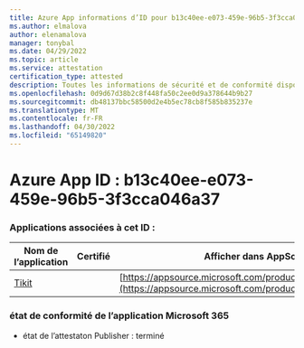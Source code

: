 ```yaml
---
title: Azure App informations d’ID pour b13c40ee-e073-459e-96b5-3f3cca046a37
ms.author: elmalova
author: elenamalova
manager: tonybal
ms.date: 04/29/2022
ms.topic: article
ms.service: attestation
certification_type: attested
description: Toutes les informations de sécurité et de conformité disponibles pour b13c40ee-e073-459e-96b5-3f3cca046a37.
ms.openlocfilehash: 0d9d67d38b2c8f448fa50c2ee0d9a378644b9b27
ms.sourcegitcommit: db48137bbc58500d2e4b5ec78cb8f585b835237e
ms.translationtype: MT
ms.contentlocale: fr-FR
ms.lasthandoff: 04/30/2022
ms.locfileid: "65149820"
---
```

# <a name="azure-app-id-b13c40ee-e073-459e-96b5-3f3cca046a37"></a>Azure App ID : b13c40ee-e073-459e-96b5-3f3cca046a37


### <a name="apps-associated-with-this-id"></a>Applications associées à cet ID :
| **Nom de l’application** | **Certifié** | **Afficher dans AppSource** |
|--------------|---------------|-----------------------|
| [Tikit](../forward/WA200002602.md) |  | [https://appsource.microsoft.com/product/office/WA200002602](https://appsource.microsoft.com/product/office/WA200002602) |

### <a name="microsoft-365-app-compliance-status"></a>état de conformité de l’application Microsoft 365
- état de l’attestaton Publisher : terminé

